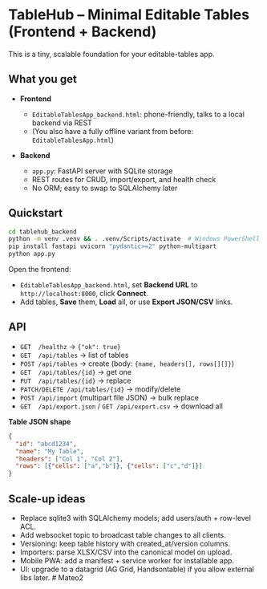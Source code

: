 # TableHub – Minimal Editable Tables (Frontend + Backend)

This is a tiny, scalable foundation for your editable-tables app.

## What you get

- **Frontend**
  - `EditableTablesApp_backend.html`: phone-friendly, talks to a local backend via REST
  - (You also have a fully offline variant from before: `EditableTablesApp.html`)

- **Backend**
  - `app.py`: FastAPI server with SQLite storage
  - REST routes for CRUD, import/export, and health check
  - No ORM; easy to swap to SQLAlchemy later

## Quickstart

```bash
cd tablehub_backend
python -m venv .venv && . .venv/Scripts/activate  # Windows PowerShell example
pip install fastapi uvicorn "pydantic>=2" python-multipart
python app.py
```

Open the frontend:
- `EditableTablesApp_backend.html`, set **Backend URL** to `http://localhost:8000`, click **Connect**.
- Add tables, **Save** them, **Load** all, or use **Export JSON/CSV** links.

## API

- `GET  /healthz` → `{"ok": true}`
- `GET  /api/tables` → list of tables
- `POST /api/tables` → create (body: `{name, headers[], rows[][]}`)
- `GET  /api/tables/{id}` → get one
- `PUT  /api/tables/{id}` → replace
- `PATCH/DELETE /api/tables/{id}` → modify/delete
- `POST /api/import` (multipart file JSON) → bulk replace
- `GET  /api/export.json` / `GET /api/export.csv` → download all

**Table JSON shape**

```json
{
  "id": "abcd1234",
  "name": "My Table",
  "headers": ["Col 1", "Col 2"],
  "rows": [{"cells": ["a","b"]}, {"cells": ["c","d"]}]
}
```

## Scale-up ideas

- Replace sqlite3 with SQLAlchemy models; add users/auth + row-level ACL.
- Add websocket topic to broadcast table changes to all clients.
- Versioning: keep table history with created_at/version columns.
- Importers: parse XLSX/CSV into the canonical model on upload.
- Mobile PWA: add a manifest + service worker for installable app.
- UI: upgrade to a datagrid (AG Grid, Handsontable) if you allow external libs later.
#   M a t e o 2  
 